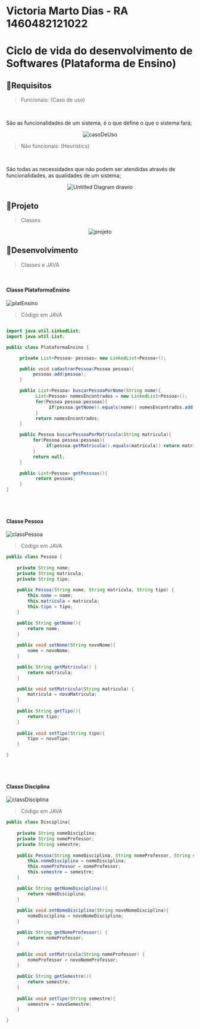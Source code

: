 # Victoria Marto Dias - RA 1460482121022

# Ciclo de vida do desenvolvimento de Softwares (Plataforma de Ensino)

## 📓Requisitos

> Funcionais: (Caso de uso)
<br>


São as funcionalidades de um sistema, é o que define o que o sistema fará;

<div align="center">
  
![casoDeUso](https://user-images.githubusercontent.com/80860267/158988883-e978e652-455e-4a2d-a1e2-a96e8470d2fc.jpg)
  
</div>

> Não funcionais: (Heuristics)

<br>

São todas as necessidades que não podem ser atendidas através de funcionalidades, as qualidades de um sistema;

<div align="center">
	
![Untitled Diagram drawio](https://user-images.githubusercontent.com/80860267/159377338-0c7f6d28-2879-41ca-84e9-5038d8779fc3.png)

</div>  

## 📓Projeto

> Classes 

<div align="center">
  
  ![projeto](https://user-images.githubusercontent.com/80860267/158989972-0a186999-e4e2-4031-8cc6-c862cfc8ed14.jpg)

</div>

## 📓Desenvolvimento

> Classes e JAVA
<br>

#### Classe PlataformaEnsino

![platEnsino](https://user-images.githubusercontent.com/80860267/158992625-4c03ac45-5dae-42a1-8bc3-5dc7506bae0f.png)

> Código em JAVA

```JAVA

import java.util.LinkedList;
import java.util.List;

public class PlataformaEnsino {

     private List<Pessoa> pessoas= new LinkedList<Pessoa>();

     public void cadastrarPessoa(Pessoa pessoa){
          pessoas.add(pessoa);
     }

     public List<Pessoa> buscarPessoaPorNome(String nome){
           List<Pessoa> nomesEncontrados = new LinkedList<Pessoa>();
           for(Pessoa pessoa:pessoas){
                if(pessoa.getNome().equals(nome)) nomesEncontrados.add(pessoa);
           }
           return nomesEncontrados;
     }

     public Pessoa buscarPessoaPorMatricula(String matricula){
          for(Pessoa pessoa:pessoas){
               if(pessoa.getMatricula().equals(matricula)) return matricula; 
          }
          return null;
     }

     public List<Pessoa> getPessoas(){
           return pessoas;
     }
}
```
<br>
<br>

#### Classe Pessoa

![classPessoa](https://user-images.githubusercontent.com/80860267/158992637-da45db01-75bf-4e31-82ac-d91e78fe17b9.png)

> Código em JAVA

```JAVA
public class Pessoa {
	
	private String nome;
	private String matricula;
	private String tipo;
	
	public Pessoa(String nome, String matricula, String tipo) {
		this.nome = nome;
		this.matricula = matricula;
		this.tipo = tipo;
	}

	public String getNome(){
		return nome;
	}
	
	public void setNome(String novoNome){
		nome = novoNome;
	}

	public String getMatricula() {
		return matricula;
	}

	public void setMatricula(String matricula) {
		matricula = novaMatricula;
	}
	
	public String getTipo(){
		return tipo;
	}
	
	public void setTipo(String tipo){
		tipo = novoTipo;
	}

}
```
<br>
<br>

#### Classe Disciplina

![classDisciplina](https://user-images.githubusercontent.com/80860267/158992659-b6a2e892-759b-4702-b5a4-b761123f436e.png)

> Código em JAVA

```JAVA
public class Disciplina{
	
	private String nomeDisciplina;
	private String nomeProfessor;
	private String semestre;
	
	public Pessoa(String nomeDisciplina, String nomeProfessor, String semestre) {
		this.nomeDisciplina = nomeDisciplina;
		this.nomeProfessor = nomeProfessor;
		this.semestre = semestre;
	}

	public String getNomeDisciplina(){
		return nomeDisciplina;
	}
	
	public void setNomeDisciplina(String novoNomeDisciplina){
		nomeDisciplina = novoNomeDisciplina;
	}

	public String getNomeProfessor() {
		return nomeProfessor;
	}

	public void setMatricula(String nomeProfessor) {
		nomeProfessor = novoNomeProfessor;
	}
	
	public String getSemestre(){
		return semestre;
	}
	
	public void setTipo(String semestre){
		semestre = novoSemestre;
	}

}
```

